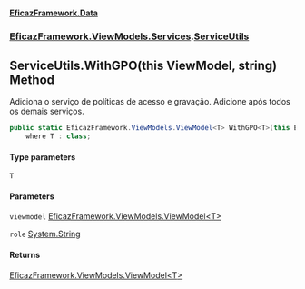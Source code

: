 #### [EficazFramework.Data](EficazFrameworkData.md 'EficazFramework Data')
### [EficazFramework.ViewModels.Services](EficazFrameworkData.md#EficazFramework.ViewModels.Services 'EficazFramework.ViewModels.Services').[ServiceUtils](EficazFramework.ViewModels.Services/ServiceUtils.md 'EficazFramework.ViewModels.Services.ServiceUtils')

## ServiceUtils.WithGPO<T>(this ViewModel<T>, string) Method

Adiciona o serviço de políticas de acesso e gravação. Adicione após todos os demais serviços.

```csharp
public static EficazFramework.ViewModels.ViewModel<T> WithGPO<T>(this EficazFramework.ViewModels.ViewModel<T> viewmodel, string role)
    where T : class;
```
#### Type parameters

<a name='EficazFramework.ViewModels.Services.ServiceUtils.WithGPO_T_(thisEficazFramework.ViewModels.ViewModel_T_,string).T'></a>

`T`
#### Parameters

<a name='EficazFramework.ViewModels.Services.ServiceUtils.WithGPO_T_(thisEficazFramework.ViewModels.ViewModel_T_,string).viewmodel'></a>

`viewmodel` [EficazFramework.ViewModels.ViewModel&lt;](EficazFramework.ViewModels/ViewModel_T_.md 'EficazFramework.ViewModels.ViewModel<T>')[T](EficazFramework.ViewModels.Services/ServiceUtils/WithGPO_T_(thisViewModel_T_,string).md#EficazFramework.ViewModels.Services.ServiceUtils.WithGPO_T_(thisEficazFramework.ViewModels.ViewModel_T_,string).T 'EficazFramework.ViewModels.Services.ServiceUtils.WithGPO<T>(this EficazFramework.ViewModels.ViewModel<T>, string).T')[&gt;](EficazFramework.ViewModels/ViewModel_T_.md 'EficazFramework.ViewModels.ViewModel<T>')

<a name='EficazFramework.ViewModels.Services.ServiceUtils.WithGPO_T_(thisEficazFramework.ViewModels.ViewModel_T_,string).role'></a>

`role` [System.String](https://docs.microsoft.com/en-us/dotnet/api/System.String 'System.String')

#### Returns
[EficazFramework.ViewModels.ViewModel&lt;](EficazFramework.ViewModels/ViewModel_T_.md 'EficazFramework.ViewModels.ViewModel<T>')[T](EficazFramework.ViewModels.Services/ServiceUtils/WithGPO_T_(thisViewModel_T_,string).md#EficazFramework.ViewModels.Services.ServiceUtils.WithGPO_T_(thisEficazFramework.ViewModels.ViewModel_T_,string).T 'EficazFramework.ViewModels.Services.ServiceUtils.WithGPO<T>(this EficazFramework.ViewModels.ViewModel<T>, string).T')[&gt;](EficazFramework.ViewModels/ViewModel_T_.md 'EficazFramework.ViewModels.ViewModel<T>')